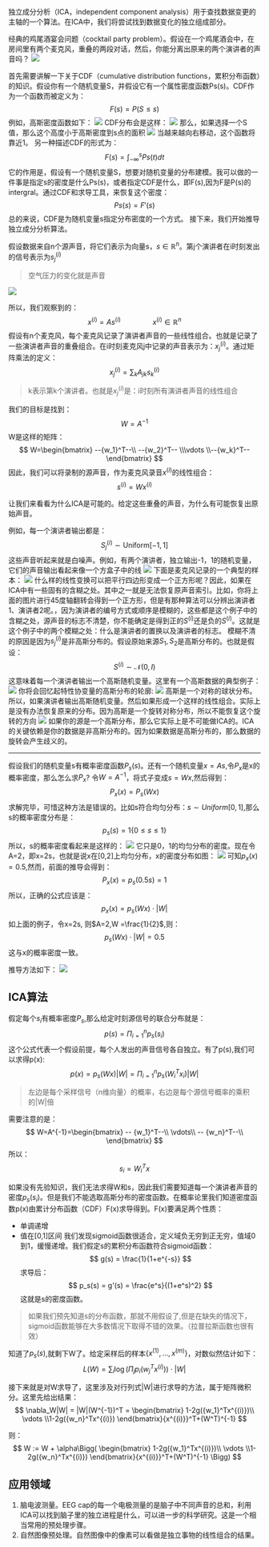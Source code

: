 独立成分分析（ICA，independent component analysis）用于查找数据变更的主轴的一个算法。在ICA中，我们将尝试找到数据变化的独立组成部分。

经典的鸡尾酒宴会问题（cocktail party problem）。假设在一个鸡尾酒会中，在房间里有两个麦克风，重叠的两段对话，然后，你能分离出原来的两个演讲者的声音吗？
![](https://raw.githubusercontent.com/fray-hao/images/master/20190515084658.png)

首先需要讲解一下关于CDF（cumulative distribution functions，累积分布函数）的知识。假设你有一个随机变量S，并假设它有一个属性密度函数Ps(s)。CDF作为一个函数而被定义为：
$$
F(s) = P(S\leq s)
$$
例如，高斯密度函数如下：
![](https://raw.githubusercontent.com/fray-hao/images/master/20190515085503.png)
CDF分布会是这样：
![](https://raw.githubusercontent.com/fray-hao/images/master/20190515085634.png)
那么，如果选择一个S值，那么这个高度小于高斯密度到s点的面积
![](https://raw.githubusercontent.com/fray-hao/images/master/20190515090036.png)
当越来越向右移动，这个函数将靠近1。
另一种描述CDF的形式为：
$$
F(s) = \int_{-\infty}^sPs(t)dt
$$
它的作用是，假设有一个随机变量S，想要对随机变量的分布建模。我可以做的一件事是指定s的密度是什么Ps(s)，或者指定CDF是什么，即F(s),因为F是P(s)的intergral。通过CDF和求导工具，来恢复这个密度：
$$
Ps(s) = F'(s)
$$
总的来说，CDF是为随机变量s指定分布密度的一个方式。
接下来，我们开始推导独立成分分析算法。

假设数据来自n个源声音，将它们表示为向量s，$s\in \mathbb{R}^n$。第j个演讲者在i时刻发出的信号表示为$s_j^{(i)}$
> 空气压力的变化就是声音

![](https://raw.githubusercontent.com/fray-hao/images/master/20190515092020.png)

所以，我们观察到的：
$$
x^{(i)}=As^{(i)}\qquad\qquad x^{(i)}\in\mathbb{R}^n
$$
假设有n个麦克风，每个麦克风记录了演讲者声音的一些线性组合。也就是记录了一些演讲者声音的重叠组合。在i时刻麦克风j中记录的声音表示为：$x_j^{(i)}$。通过矩阵乘法的定义：
$$
x_j^{(i)} = \sum_k{A_{j}}_k s_k^{(i)}
$$
> k表示第k个演讲者。也就是$x_j^{(i)}$是：i时刻所有演讲者声音的线性组合

我们的目标是找到：
$$
W=A^{-1}
$$
W是这样的矩阵：
$$
W=\begin{bmatrix}
    --{w_1}^T--\\
    --{w_2}^T--
    \\\vdots
    \\--{w_k}^T--
\end{bmatrix}
$$
因此，我们可以将录制的源声音，作为麦克风录音$x^{(i)}$的线性组合：
$$
    s^{(i)}= Wx^{(i)}
$$

让我们来看看为什么ICA是可能的。给定这些重叠的声音，为什么有可能恢复出原始声音。

例如，每一个演讲者输出都是：
$$
S_j^{(i)}\sim \text{Uniform}[-1,1]
$$
这些声音听起来就是白噪声。例如，有两个演讲者，独立输出-1，1的随机变量，它们的声音输出看起来像一个方盒子中的线
![](https://raw.githubusercontent.com/fray-hao/images/master/20190516083147.png)
下面是麦克风记录的一个典型的样本：
![](https://raw.githubusercontent.com/fray-hao/images/master/20190516083442.png)
什么样的线性变换可以把平行四边形变成一个正方形呢？因此，如果在ICA中有一些固有的含糊之处。其中之一就是无法恢复原声音索引。比如，你将上面的图片进行45度轴翻转会得到一个正方形，但是有那种算法可以分辨出演讲者1、演讲者2呢。，因为演讲者的编号方式或顺序是模糊的，这些都是这个例子中的含糊之处，源声音的标志不清楚，你不能确定是得到正的$S^{(i)}$还是负的$S^{(i)}$。这就是这个例子中的两个模糊之处：什么是演讲者的置换以及演讲者的标志。
模糊不清的原因是因为$s_j^{(i)}$是非高斯分布的。假设原始来源$S_1,S_2$是高斯分布的。也就是假设：
$$
S^{(i)}\sim \mathcal{N}(0,I)
$$
这意味着每一个演讲者输出一个高斯随机变量。这里有一个高斯数据的典型例子：
![](https://raw.githubusercontent.com/fray-hao/images/master/20190520083701.png)
你将会回忆起特性协变量的高斯分布的轮廓:
![](https://raw.githubusercontent.com/fray-hao/images/master/20190520083805.png)
高斯是一个对称的球状分布。所以，如果演讲者输出高斯随机变量。然后如果形成一个这样的线性组合。实际上是没有办法恢复原来的分布。因为高斯是一个旋转对称分布，所以不能恢复这个旋转的方向
![](https://raw.githubusercontent.com/fray-hao/images/master/20190520084311.png)
如果你的源是一个高斯分布，那么它实际上是不可能做ICA的。ICA的关键依赖是你的数据是非高斯分布的。因为如果数据是高斯分布的，那么数据的旋转会产生歧义的。

---
假设我们的随机变量s有概率密度函数$P_s(s)$。还有一个随机变量$x=As$,令$P_x$是x的概率密度，那么怎么求$P_x$?
令$W=A^{-1}$，将式子变成$s=Wx$,然后得到：
$$
P_x(x)=P_s(Wx)
$$
求解完毕，可惜这种方法是错误的。比如s符合均匀分布：$s\sim Uniform[0,1]$,那么s的概率密度分布是：
$$
p_s(s)= 1\{0\leq s\leq 1\}
$$
所以，s的概率密度看起来是这样的：
![](https://raw.githubusercontent.com/fray-hao/images/master/20190520095049.png)
它只是0，1的均匀分布的密度。现在令A=2，即x=2s，也就是说x在[0,2]上均匀分布，x的密度分布如图：
![](https://raw.githubusercontent.com/fray-hao/images/master/20190520100301.png)
可知$p_x(x)=0.5$,然而，前面的推导会得到：
$$
P_x(x)= p_s(0.5s) = 1
$$
所以，正确的公式应该是：
$$
p_x(x) = p_s(Wx)\cdot|W|
$$
如上面的例子，令x=2s, 则$A=2,W =\frac{1}{2}$,则：
$$
p_s(Wx)\cdot|W| = 0.5
$$ 
这与x的概率密度一致。

推导方法如下：
![](https://raw.githubusercontent.com/fray-hao/images/master/20190520101556.png)
## ICA算法
假定每个$s_i$有概率密度$P_s$,那么给定时刻源信号的联合分布就是：
$$
p(s)= \Pi_{i=1}^n p_s(s_i)
$$
这个公式代表一个假设前提，每个人发出的声音信号各自独立。有了p(s),我们可以求得p(x):
$$
p(x) = p_s(Wx)|W| = \Pi_{i=1}^n p_s({W_i}^Tx_i)|W|
$$
> 左边是每个采样信号（n维向量）的概率，右边是每个源信号概率的乘积的|W|倍

需要注意的是：
$$
W=A^{-1}=\begin{bmatrix}
    -- {w_1}^T--\\
     \vdots\\
    -- {w_n}^T--\\
\end{bmatrix}
$$
所以：
$$
s_i = {W_i}^Tx
$$

如果没有先验知识，我们无法求得W和s，因此我们需要知道每一个演讲者声音的密度$p_s(s_i)$。但是我们不能选取高斯分布的密度函数。在概率论里我们知道密度函数p(x)由累计分布函数（CDF）F(x)求导得到。F(x)要满足两个性质：
- 单调递增
- 值在[0,1]区间
  我们发现sigmoid函数很适合，定义域负无穷到正无穷，值域0到1，缓慢递增。我们假定s的累积分布函数符合sigmoid函数：
  $$
  g(s) = \frac{1}{1+e^{-s}}
  $$
  求导后：
  $$
  p_s(s) = g'(s) = \frac{e^s}{(1+e^s)^2}
  $$
  这就是s的密度函数。
  
 > 如果我们预先知道s的分布函数，那就不用假设了,但是在缺失的情况下，sigmoid函数能够在大多数情况下取得不错的效果。（拉普拉斯函数也很有效）

 知道了$p_s(s)$,就剩下W了。给定采样后的样本$\{x^{(1)},...,x^{(m)}\}$，对数似然估计如下：
 $$
 L(W) = \sum_i\log(\Pi_jp_i({w_j}^Tx^{(i)}))\cdot|W|
 $$
 

接下来就是对W求导了，这里涉及对行列式|W|进行求导的方法，属于矩阵微积分。这里先给出结果：
$$
\nabla_W|W| = |W|(W^{-1})^T = \begin{bmatrix}
    1-2g({w_1}^Tx^{(i)})\\
    \vdots
    \\1-2g({w_n}^Tx^{(i)})
\end{bmatrix}{x^{(i)}}^T+(W^T)^{-1}
$$

则：
$$
W := W + \alpha\Bigg( \begin{bmatrix}
    1-2g({w_1}^Tx^{(i)})\\
    \vdots
    \\1-2g({w_n}^Tx^{(i)})
\end{bmatrix}{x^{(i)}}^T+(W^T)^{-1} \Bigg)
$$

## 应用领域

1. 脑电波测量。EEG cap的每一个电极测量的是脑子中不同声音的总和，利用ICA可以找到脑子里的独立进程是什么，可以进一步的科学研究。这是一个相当常用的预处理步骤。
2.  自然图像预处理。自然图像中的像素可以看做是独立事物的线性组合的结果。 